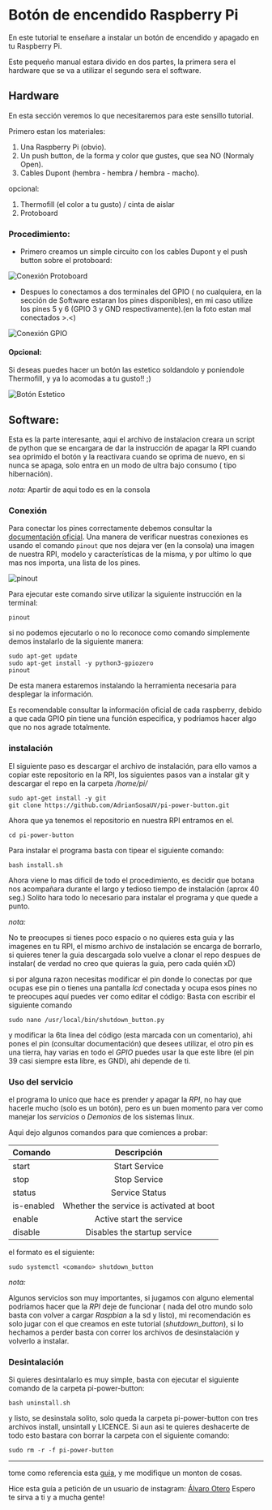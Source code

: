 # Botón de encendido Raspberry Pi

En este tutorial te enseñare a instalar un botón de encendido y apagado en tu Raspberry Pi.

Este pequeño manual estara divido en dos partes, la primera sera el hardware que se va a utilizar el segundo sera el software.

## Hardware

En esta sección veremos lo que necesitaremos para este sensillo tutorial.

Primero estan los materiales:

1. Una Raspberry Pi (obvio).
1. Un push button, de la forma y color que gustes, que sea NO (Normaly Open).
1. Cables Dupont (hembra - hembra / hembra - macho).

opcional:

1. Thermofill (el color a tu gusto) / cinta de aislar
1. Protoboard

### Procedimiento:

* Primero creamos un simple circuito con los cables Dupont y el push button sobre el protoboard:

![Conexión Protoboard](https://raw.githubusercontent.com/AdrianSosaUV/pi-power-button/master/imagenes/protoboard.jpg)

* Despues lo conectamos a dos terminales del GPIO ( no cualquiera, en la sección de Software estaran los pines disponibles), en mi caso utilize los pines 5 y 6 (GPIO 3 y GND respectivamente).(en la foto estan mal conectados >.<)

![Conexión GPIO](https://raw.githubusercontent.com/AdrianSosaUV/pi-power-button/master/imagenes/rpi-connect.jpg)

#### Opcional:

Si deseas puedes hacer un botón las estetico soldandolo y poniendole Thermofill, y ya lo acomodas a tu gusto!! ;)

![Botón Estetico](https://raw.githubusercontent.com/AdrianSosaUV/pi-power-button/master/imagenes/btn-finished.jpg)


## Software:

Esta es la parte interesante, aqui el archivo de instalacion creara un script de python que se encargara de dar la instrucción de apagar la RPI cuando sea oprimido el botón y la reactivara cuando se oprima de nuevo, en si nunca se apaga, solo entra en un modo de ultra bajo consumo ( tipo hibernación).

_nota:_
Apartir de aqui todo es en la consola

### Conexión

Para conectar los pines correctamente debemos consultar la [documentación oficial](https://www.raspberrypi.org/documentation/usage/gpio/README.md "GPIO").
Una manera de verificar nuestras conexiones es usando el comando `pinout` que nos dejara ver (en la consola) una imagen de nuestra RPI, modelo y características de la misma, y por ultimo lo que mas nos importa, una lista de los pines.

![pinout](https://raw.githubusercontent.com/AdrianSosaUV/pi-power-button/master/imagenes/pinout.png)

Para ejecutar este comando sirve utilizar la siguiente instrucción en la terminal:

	pinout

si no podemos ejecutarlo o no lo reconoce como comando simplemente demos instalarlo de la siguiente manera:

	sudo apt-get update
	sudo apt-get install -y python3-gpiozero
	pinout

De esta manera estaremos instalando la herramienta necesaria para desplegar la información.

Es recomendable consultar la información oficial de cada raspberry, debido a que cada GPIO pin tiene una función especifica, y podriamos hacer algo que no nos agrade totalmente.

### instalación

El siguiente paso es descargar el archivo de instalación, para ello vamos a copiar este repositorio en la RPI, los siguientes pasos van a instalar git y descargar el repo en la carpeta */home/pi/*

	sudo apt-get install -y git 
	git clone https://github.com/AdrianSosaUV/pi-power-button.git

Ahora que ya tenemos el repositorio en nuestra RPI entramos en el.
	
	cd pi-power-button

Para instalar el programa basta con tipear el siguiente comando:
	
	bash install.sh

Ahora viene lo mas dificil de todo el procedimiento, es decidir que botana nos acompañara durante el largo y tedioso tiempo de instalación (aprox 40 seg.) Solito hara todo lo necesario para instalar el programa y que quede a punto.

_nota:_

No te preocupes si tienes poco espacio o no quieres esta guia y las imagenes en tu RPI, el mismo archivo de instalación se encarga de borrarlo, si quieres tener la guia descargada solo vuelve a clonar el repo despues de instalar( de verdad no creo que quieras la guia, pero cada quién xD)

si por alguna razon necesitas modificar el pin donde lo conectas por que ocupas ese pin o tienes una pantalla *lcd* conectada y ocupa esos pines no te preocupes aquí puedes ver como editar el código:
Basta con escribir el siguiente comando 

	sudo nano /usr/local/bin/shutdown_button.py

y modificar la 6ta linea del código (esta marcada con un comentario), ahi pones el pin (consultar documentación) que desees utilizar, el otro pin es una tierra, hay varias en todo el *GPIO* puedes usar la que este libre (el pin 39 casi siempre esta libre, es GND), ahi depende de ti.

### Uso del servicio

el programa lo unico que hace es prender y apagar la *RPI*, no hay que hacerle mucho (solo es un botón), pero es un buen momento para ver como manejar los _servicios_ o _Demonios_ de los sistemas linux.

Aqui dejo algunos comandos para que comiences a probar:

| Comando        | Descripción    | 
| :------------- | :----------: |
|  		start 	 | Start Service  |
| 		stop     | Stop Service |
|  		status   | Service Status  |
| 	is-enabled   | Whether the service is activated at boot |
|  		enable   | Active start the service  |
| 		disable  | Disables the startup service |

el formato es el siguiente:

	sudo systemctl <comando> shutdown_button

_nota:_

Algunos servicios son muy importantes, si jugamos con alguno elemental podriamos hacer que la *RPI* deje de funcionar ( nada del otro mundo solo basta con volver a cargar *Raspbian* a la sd y listo), mi recomendación es solo jugar con el que creamos en este tutorial (*shutdown_button*), si lo hechamos a perder basta con correr los archivos de desinstalación y volverlo a instalar.

### Desintalación

Si quieres desintalarlo es muy simple, basta con ejecutar el siguiente comando de la carpeta pi-power-button:

	bash uninstall.sh

y listo, se desinstala solito, solo queda la carpeta pi-power-button con tres archivos install, unsintall y LICENCE.
Si aun asi te quieres deshacerte de todo esto bastara con borrar la carpeta con el siguiente comando:

	sudo rm -r -f pi-power-button

__________________________________

tome como referencia esta [guia](https://howchoo.com/g/mwnlytk3zmm/how-to-add-a-power-button-to-your-raspberry-pi), y me modifique un monton de cosas.

Hice esta guía a petición de un usuario de instagram: [Álvaro Otero](https://www.instagram.com/alvarotero_007/)
Espero te sirva a ti y a mucha gente! 

